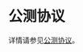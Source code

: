 # 公测协议

详情请参见[公测协议](https://terms.aliyun.com/legal-agreement/terms/suit_bu1_ali_cloud/suit_bu1_ali_cloud202001091714_51956.html)。

